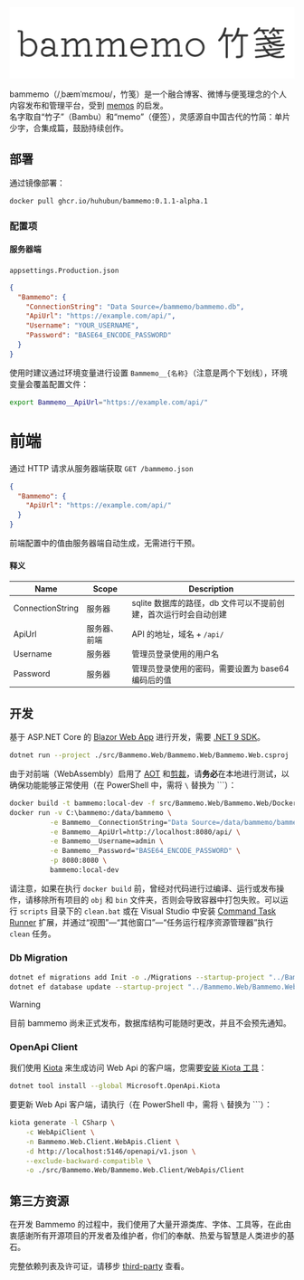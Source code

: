 ![bammemo Logo](./assets/logo.png)

bammemo（/ˌbæmˈmɛmoʊ/，竹笺）是一个融合博客、微博与便笺理念的个人内容发布和管理平台，受到 [memos](https://github.com/usememos/memos) 的启发。  
名字取自“竹子”（Bambu）和“memo”（便签），灵感源自中国古代的竹简：单片少字，合集成篇，鼓励持续创作。

## 部署

通过镜像部署：

```bash
docker pull ghcr.io/huhubun/bammemo:0.1.1-alpha.1
```

### 配置项

#### 服务器端

`appsettings.Production.json`

```json
{
  "Bammemo": {
    "ConnectionString": "Data Source=/bammemo/bammemo.db",
    "ApiUrl": "https://example.com/api/",
    "Username": "YOUR_USERNAME",
    "Password": "BASE64_ENCODE_PASSWORD"
  }
}
```

使用时建议通过环境变量进行设置 `Bammemo__{名称}`（注意是两个下划线），环境变量会覆盖配置文件：

```bash
export Bammemo__ApiUrl="https://example.com/api/"
```


# 前端

通过 HTTP 请求从服务器端获取 `GET /bammemo.json`

```json
{
  "Bammemo": {
    "ApiUrl": "https://example.com/api/"
  }
}
```

前端配置中的值由服务器端自动生成，无需进行干预。

#### 释义

| Name                  | Scope                 |  Description                                             |
| --------------------- | --------------------- | -------------------------------------------------------- |
| ConnectionString      | 服务器                 | sqlite 数据库的路径，db 文件可以不提前创建，首次运行时会自动创建 |
| ApiUrl                | 服务器、前端            | API 的地址，域名 + `/api/`                                 |
| Username              | 服务器                 | 管理员登录使用的用户名                                      |
| Password              | 服务器                 | 管理员登录使用的密码，需要设置为 base64 编码后的值             |

## 开发

基于 ASP.NET Core 的 [Blazor Web App](https://learn.microsoft.com/en-us/aspnet/core/blazor/?view=aspnetcore-9.0) 进行开发，需要 [.NET 9 SDK](https://dotnet.microsoft.com/en-us/download/dotnet/9.0)。

```bash
dotnet run --project ./src/Bammemo.Web/Bammemo.Web/Bammemo.Web.csproj
```

由于对前端（WebAssembly）启用了 [AOT](https://learn.microsoft.com/en-us/aspnet/core/blazor/webassembly-build-tools-and-aot?view=aspnetcore-9.0) 和[剪裁](https://learn.microsoft.com/en-us/aspnet/core/blazor/host-and-deploy/configure-trimmer?view=aspnetcore-9.0)，请**务必**在本地进行测试，以确保功能能够正常使用（在 PowerShell 中，需将 `\` 替换为 `\``）：

```bash
docker build -t bammemo:local-dev -f src/Bammemo.Web/Bammemo.Web/Dockerfile .
docker run -v C:\bammemo:/data/bammemo \
          -e Bammemo__ConnectionString="Data Source=/data/bammemo/bammemo.db" \
          -e Bammemo__ApiUrl=http://localhost:8080/api/ \
          -e Bammemo__Username=admin \
          -e Bammemo__Password="BASE64_ENCODE_PASSWORD" \
          -p 8080:8080 \
          bammemo:local-dev
```

请注意，如果在执行 `docker build` 前，曾经对代码进行过编译、运行或发布操作，请移除所有项目的 `obj` 和 `bin` 文件夹，否则会导致容器中打包失败。可以运行 `scripts` 目录下的 `clean.bat` 或在 Visual Studio 中安装 [Command Task Runner](https://marketplace.visualstudio.com/items?itemName=MadsKristensen.CommandTaskRunner64) 扩展，并通过“视图”—“其他窗口”—“任务运行程序资源管理器”执行 `clean` 任务。

### Db Migration 

```bash
dotnet ef migrations add Init -o ./Migrations --startup-project "../Bammemo.Web/Bammemo.Web/Bammemo.Web.csproj" -c BammemoDbContext
dotnet ef database update --startup-project "../Bammemo.Web/Bammemo.Web/Bammemo.Web.csproj" -c BammemoDbContext
```

> [!WARNING]
> 目前 bammemo 尚未正式发布，数据库结构可能随时更改，并且不会预先通知。

### OpenApi Client

我们使用 [Kiota](https://learn.microsoft.com/zh-cn/openapi/kiota/) 来生成访问 Web Api 的客户端，您需要[安装 Kiota 工具](https://learn.microsoft.com/zh-cn/openapi/kiota/install?tabs=bash)：

```bash
dotnet tool install --global Microsoft.OpenApi.Kiota
```

要更新 Web Api 客户端，请执行（在 PowerShell 中，需将 `\` 替换为 `\``）：

```bash
kiota generate -l CSharp \
    -c WebApiClient \
    -n Bammemo.Web.Client.WebApis.Client \
    -d http://localhost:5146/openapi/v1.json \
    --exclude-backward-compatible \
    -o ./src/Bammemo.Web/Bammemo.Web.Client/WebApis/Client
```

## 第三方资源

在开发 Bammemo 的过程中，我们使用了大量开源类库、字体、工具等，在此由衷感谢所有开源项目的开发者及维护者，你们的奉献、热爱与智慧是人类进步的基石。

完整依赖列表及许可证，请移步 [third-party](./third-party) 查看。